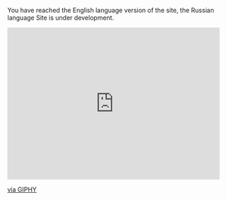 You have reached the English language version of the site, the Russian language Site is under development.

<iframe src="https://giphy.com/embed/3o7qE1YN7aBOFPRw8E" width="480" height="344" frameBorder="0" class="giphy-embed" allowFullScreen></iframe><p><a href="https://giphy.com/gifs/vr-bigblueboo-rescuties-3o7qE1YN7aBOFPRw8E">via GIPHY</a></p>
